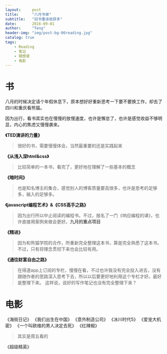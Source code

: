 ```yaml
---
layout:     post
title:      "八月书单"
subtitle:   "旧书重读收获多"
date:       2016-09-01
author:     "Teng"
header-img: "img/post-bg-06reading.jpg"
catalog: true
tags:
    - Reading
    - 笔记
    - 随想录
    - 电影
---
```


# 书
八月的时候决定请个年假休息下，原本想好好重新思考一下要不要换工作，却去了四川和重庆看熊猫。

因为出行，看书其实也在慢慢的放慢速度，也许是懈怠了，也许是感觉收益不够明显，内心的焦虑又慢慢袭来。

**《TED演讲的力量》**
> 很好的书，需要慢慢体会，当然最重要的还是实践起来

**《从浅入深html&css》**
> 比较简单的一本书，看完了，更好地在理解了一些基本的概念

**《暗时间》**
> 也是知名博主的集合，感觉别人的博客质量要高很多，也许是思考的足够多，输入的足够多。

**《javascript编程艺术》&《CSS高手之路》**
> 因为出行所以中止阅读的编程书。不过，报名了一门《响应编程的课》，也许直接用案例来做会更好。**九月的重点项目**

**《精进》**
> 因为和熊猫学院的合作，所重新完全整理这本书，算是完全熟悉了这本书。不过，只有将理念贯彻下来也会比较有用。

**《通往财富自由之路》**
> 在得道app上订阅的专栏，慢慢在看，不过也许我没有完全投入进去，没有跟随作者的思路深入思考下去，所以以后要更好地利用这个专栏才好。最好是整理下来。
> 这样说，说好的写作笔记也没有完全整理下来？

# 电影
《海街日记》
《我们出生在中国》
《意外制造公司》
《冰川时代5》
《爱宠大机密》
《一个叫欧维的男人决定去死》
《红辣椒》
> 其实是周五看的

《超级精英》

